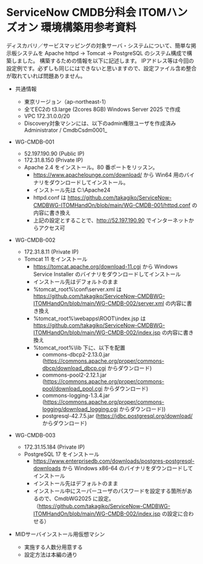 # ServiceNow CMDB分科会 ITOMハンズオン 環境構築用参考資料

ディスカバリ／サービスマッピングの対象サーバ・システムについて、簡単な掲示板システムを Apache httpd → Tomcat → PostgreSQL のシステム構成で構築しました。
構築するための情報を以下に記述します。
IPアドレス等は今回の設定例です。必ずしも同じにはできないと思いますので、設定ファイル含め整合が取れていれば問題ありません。

* 共通情報
  * 東京リージョン（ap-northeast-1）
  * 全てEC2の t3.large (2cores 8GB) Windows Server 2025 で作成
  * VPC 172.31.0.0/20
  * Discovery対象マシンには、以下のadmin権限ユーザを作成済み　Administrator / CmdbCsdm0001_

* WG-CMDB-001
  * 52.197.190.90 (Public IP)
  * 172.31.8.150 (Private IP)
  * Apache 2.4 をインストール。80 番ポートをリッスン。
    * https://www.apachelounge.com/download/ から Win64 用のバイナリをダウンロードしてインストール。
    * インストール先は C:\Apache24
    * httpd.conf は https://github.com/takagiko/ServiceNow-CMDBWG-ITOMHandOn/blob/main/WG-CMDB-001/httpd.conf の内容に書き換え
    * 上記の設定とすることで、http://52.197.190.90 でインターネットからアクセス可

* WG-CMDB-002
  * 172.31.8.11 (Private IP)
  * Tomcat 11 をインストール
    * https://tomcat.apache.org/download-11.cgi から Windows Service Installer のバイナリをダウンロードしてインストール
    * インストール先はデフォルトのまま
    * %tomcat_root%\conf\server.xml は https://github.com/takagiko/ServiceNow-CMDBWG-ITOMHandOn/blob/main/WG-CMDB-002/server.xml の内容に書き換え
    * %tomcat_root%\webapps\ROOT\index.jsp は https://github.com/takagiko/ServiceNow-CMDBWG-ITOMHandOn/blob/main/WG-CMDB-002/index.jsp の内容に書き換え
    * %tomcat_root%\lib 下に、以下を配置
      * commons-dbcp2-2.13.0.jar (https://commons.apache.org/proper/commons-dbcp/download_dbcp.cgi からダウンロード)
      * commons-pool2-2.12.1.jar (https://commons.apache.org/proper/commons-pool/download_pool.cgi からダウンロード)
      * commons-logging-1.3.4.jar (https://commons.apache.org/proper/commons-logging/download_logging.cgi からダウンロード))
      * postgresql-42.7.5.jar (https://jdbc.postgresql.org/download/ からダウンロード)

* WG-CMDB-003
  * 172.31.15.184 (Private IP)
  * PostgreSQL 17 をインストール
    * https://www.enterprisedb.com/downloads/postgres-postgresql-downloads から Windows x86-64 のバイナリをダウンロードしてインストール
    * インストール先はデフォルトのまま
    * インストール中にスーパーユーザのパスワードを設定する箇所があるので、CmdbWG2025 に設定。（https://github.com/takagiko/ServiceNow-CMDBWG-ITOMHandOn/blob/main/WG-CMDB-002/index.jsp の設定に合わせる）

* MIDサーバインストール用仮想マシン
  * 実施する人数分用意する
  * 設定方法は本編の通り
